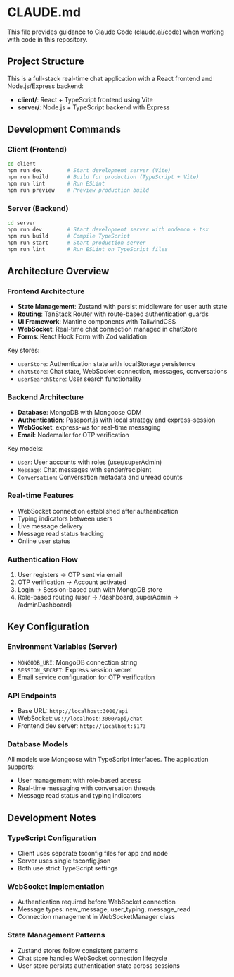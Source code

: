 # CLAUDE.md

This file provides guidance to Claude Code (claude.ai/code) when working with code in this repository.

## Project Structure

This is a full-stack real-time chat application with a React frontend and Node.js/Express backend:

- **client/**: React + TypeScript frontend using Vite
- **server/**: Node.js + TypeScript backend with Express

## Development Commands

### Client (Frontend)
```bash
cd client
npm run dev        # Start development server (Vite)
npm run build      # Build for production (TypeScript + Vite)
npm run lint       # Run ESLint
npm run preview    # Preview production build
```

### Server (Backend)
```bash
cd server
npm run dev        # Start development server with nodemon + tsx
npm run build      # Compile TypeScript
npm run start      # Start production server
npm run lint       # Run ESLint on TypeScript files
```

## Architecture Overview

### Frontend Architecture
- **State Management**: Zustand with persist middleware for user auth state
- **Routing**: TanStack Router with route-based authentication guards
- **UI Framework**: Mantine components with TailwindCSS
- **WebSocket**: Real-time chat connection managed in chatStore
- **Forms**: React Hook Form with Zod validation

Key stores:
- `userStore`: Authentication state with localStorage persistence
- `chatStore`: Chat state, WebSocket connection, messages, conversations
- `userSearchStore`: User search functionality

### Backend Architecture
- **Database**: MongoDB with Mongoose ODM
- **Authentication**: Passport.js with local strategy and express-session
- **WebSocket**: express-ws for real-time messaging
- **Email**: Nodemailer for OTP verification

Key models:
- `User`: User accounts with roles (user/superAdmin)
- `Message`: Chat messages with sender/recipient
- `Conversation`: Conversation metadata and unread counts

### Real-time Features
- WebSocket connection established after authentication
- Typing indicators between users
- Live message delivery
- Message read status tracking
- Online user status

### Authentication Flow
1. User registers → OTP sent via email
2. OTP verification → Account activated
3. Login → Session-based auth with MongoDB store
4. Role-based routing (user → /dashboard, superAdmin → /adminDashboard)

## Key Configuration

### Environment Variables (Server)
- `MONGODB_URI`: MongoDB connection string
- `SESSION_SECRET`: Express session secret
- Email service configuration for OTP verification

### API Endpoints
- Base URL: `http://localhost:3000/api`
- WebSocket: `ws://localhost:3000/api/chat`
- Frontend dev server: `http://localhost:5173`

### Database Models
All models use Mongoose with TypeScript interfaces. The application supports:
- User management with role-based access
- Real-time messaging with conversation threads
- Message read status and typing indicators

## Development Notes

### TypeScript Configuration
- Client uses separate tsconfig files for app and node
- Server uses single tsconfig.json
- Both use strict TypeScript settings

### WebSocket Implementation
- Authentication required before WebSocket connection
- Message types: new_message, user_typing, message_read
- Connection management in WebSocketManager class

### State Management Patterns
- Zustand stores follow consistent patterns
- Chat store handles WebSocket connection lifecycle
- User store persists authentication state across sessions